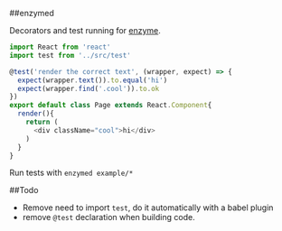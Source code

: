##enzymed

Decorators and test running for [enzyme](https://github.com/airbnb/enzyme).

```js
import React from 'react'
import test from '../src/test'

@test('render the correct text', (wrapper, expect) => {
  expect(wrapper.text()).to.equal('hi')
  expect(wrapper.find('.cool')).to.ok
})
export default class Page extends React.Component{
  render(){
    return (
      <div className="cool">hi</div>
    )
  }
}
```

Run tests with `enzymed example/*`

##Todo

- Remove need to import `test`, do it automatically with a babel plugin
- remove `@test` declaration when building code.
